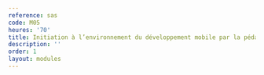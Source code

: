 ```yaml
---
reference: sas
code: M05
heures: '70'
title: Initiation à l’environnement du développement mobile par la pédagogie active
description: ''
order: 1
layout: modules
---
```

